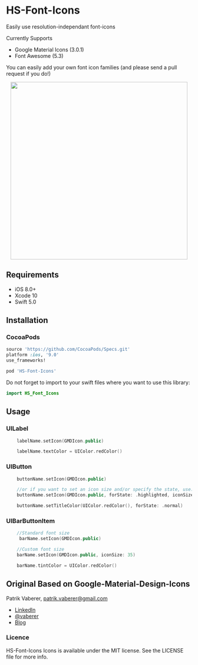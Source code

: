 # HS-Font-Icons

Easily use resolution-independant font-icons

Currently Supports
- Google Material Icons (3.0.1)
- Font Awesome (5.3)

You can easily add your own font icon families (and please send a pull request if you do!)

<p align="center">
  <img height="480" src="https://raw.githubusercontent.com/ConfusedVorlon/HS-Font-Icons/master/resources/image1.png"/>
</p>

## Requirements

- iOS 8.0+
- Xcode 10
- Swift 5.0

## Installation

### CocoaPods


```ruby
source 'https://github.com/CocoaPods/Specs.git'
platform :ios, '9.0'
use_frameworks!

pod 'HS-Font-Icons'
```

Do not forget to import to your swift files where you want to use this library:
```swift
import HS_Font_Icons
```


## Usage


### UILabel
```Swift
    labelName.setIcon(GMDIcon.public)

    labelName.textColor = UIColor.redColor()
```

### UIButton
```Swift
    buttonName.setIcon(GMDIcon.public)

    //or if you want to set an icon size and/or specify the state, use:
    buttonName.setIcon(GMDIcon.public, forState: .highlighted, iconSize: 30)

    buttonName.setTitleColor(UIColor.redColor(), forState: .normal)
```

### UIBarButtonItem
```Swift
    //Standard font size
     barName.setIcon(GMDIcon.public)

    //Custom font size
    barName.setIcon(GMDIcon.public, iconSize: 35)

    barName.tintColor = UIColor.redColor()
```


## Original Based on Google-Material-Design-Icons

Patrik Vaberer, patrik.vaberer@gmail.com

- [LinkedIn](https://sk.linkedin.com/in/vaberer)
- [@vaberer](https://twitter.com/vaberer)
- [Blog](http://vaberer.me)

### Licence

HS-Font-Icons Icons is available under the MIT license. See the LICENSE file for more info.


